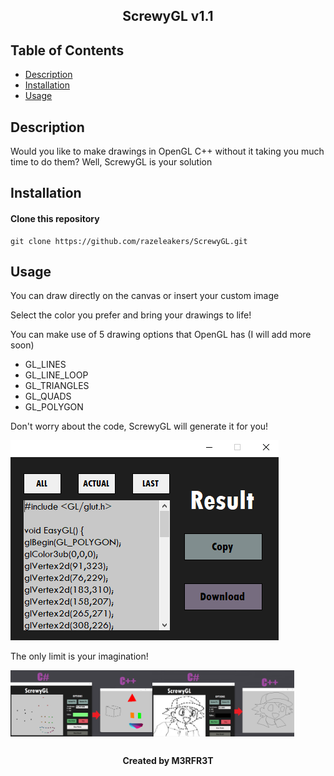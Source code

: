 <h2 align="center">ScrewyGL v1.1</h2>

## Table of Contents

- [Description](#description)
- [Installation](#installation)
- [Usage](#usage)

## Description

<p>Would you like to make drawings in OpenGL C++ without it taking you much time to do them? Well, ScrewyGL is your solution</p>

## Installation

#### Clone this repository

```
git clone https://github.com/razeleakers/ScrewyGL.git

```

## Usage

<p>You can draw directly on the canvas or insert your custom image</p>
<p>Select the color you prefer and bring your drawings to life!</p>
<p>You can make use of 5 drawing options that OpenGL has (I will add more soon)</p>

- GL_LINES
- GL_LINE_LOOP
- GL_TRIANGLES
- GL_QUADS
- GL_POLYGON

<p>Don't worry about the code, ScrewyGL will generate it for you!</p>
<p><img src="/images/result.png" alt="result"></p>

<p>The only limit is your imagination!</p>

<div style="display:flex;">
  <img src="/images/example1.png" alt="example1" style="width:45%;">
  <img src="/images/example2.png" alt="example2" style="width:45%;">
</div>

##

<h4 align="center">Created by M3RFR3T</h1>
